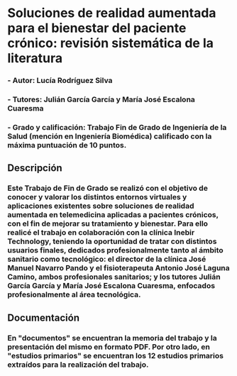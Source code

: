 # **Soluciones de realidad aumentada para el bienestar del paciente crónico: revisión sistemática de la literatura**

### - Autor: Lucía Rodríguez Silva
### - Tutores: Julián García García y María José Escalona Cuaresma
### - Grado y calificación: Trabajo Fin de Grado de Ingeniería de la Salud (mención en Ingeniería Biomédica) calificado con la máxima puntuación de 10 puntos.

## **Descripción**
### Este Trabajo de Fin de Grado se realizó con el objetivo de conocer y valorar los distintos entornos virtuales y aplicaciones existentes sobre soluciones de realidad aumentada en telemedicina aplicadas a pacientes crónicos, con el fin de mejorar su tratamiento y bienestar. Para ello realicé el trabajo en colaboración con la clínica Inebir Technology, teniendo la oportunidad de tratar con distintos usuarios finales, dedicados profesionalmente tanto al ámbito sanitario como tecnológico: el director de la clínica José Manuel Navarro Pando y el fisioterapeuta Antonio José Laguna Camino, ambos profesionales sanitarios; y los tutores Julián García García y María José Escalona Cuaresma, enfocados profesionalmente al área tecnológica. 

## **Documentación**
### En "documentos" se encuentran la memoria del trabajo y la presentación del mismo en formato PDF. Por otro lado, en "estudios primarios" se encuentran los 12 estudios primarios extraídos para la realización del trabajo. 
